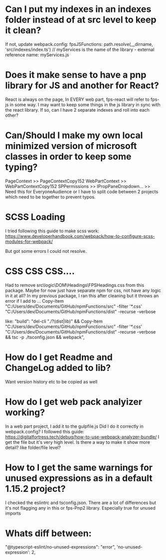 # Can I put my indexes in an indexes folder instead of at src level to keep it clean?
If not, update webpack.config:  fpsJSFunctions: path.resolve(__dirname, 'src/indexes/index.ts')  // myServices is the name of the library - external reference name:  myServices.js

# Does it make sense to have a pnp library for JS and another for React?
React is always on the page, 
In EVERY web part, fps-react will refer to fps-js in some way.
I may want to keep some things in the js library in sync with the react library.
If so, can I have 2 separate indexes and roll into each other?

# Can/Should I make my own local minimized version of microsoft classes in order to keep some typing?
PageContext >> PageContextCopy152
WebPartContext >> WebPartContextCopy152
SPPermissions >>
IPropPaneDropdown... >> Need this for EveryoneAudience or I have to split code between 2 projects which need to be together to prevent typos.

# SCSS Loading
I tried following this guide to make scss work:
https://www.developerhandbook.com/webpack/how-to-configure-scss-modules-for-webpack/

But got some errors I could not resolve.

# CSS CSS CSS.... 
Had to remove src\logic\DOM\Headings\FPSHeadings.css from this package.
Maybe for now just have separate npm for css, not have any logic in it at all?
In my previous package, I ran this after cleaning but it throws an error if I add to ...
Copy-Item "C:/Users/dev/Documents/GitHub/npmFunctions/src"  -filter '*.css' "C:/Users/dev/Documents/GitHub/npmFunctions/dist" -recurse -verbose

like:
"build": "del-cli \"./?(dist|lib)\" && Copy-Item \"C:/Users/dev/Documents/GitHub/npmFunctions/src\"  -filter '*.css' \"C:/Users/dev/Documents/GitHub/npmFunctions/dist\" -recurse -verbose && tsc -p ./tsconfig.json && webpack",

# How do I get Readme and ChangeLog added to lib?
Want version history etc to be copied as well

# How do I get web pack analyizer working?
In a web part project, I add it to the gulpfile.js
Did I do it correctly in webpack.config?  I followed this guide:  https://digitalfortress.tech/debug/how-to-use-webpack-analyzer-bundle/
I get the file but it's very high level.  Is there a way to make it show more detail?  like folder/file level?

# How to I get the same warnings for unused expressions as in a default 1.15.2 project?
I checked the eslintrc and tsconfig.json.  There are a lot of differences but it's not flagging any in this or fps-Pnp2 library.
Especially true for unused imports

# Whats diff between:
"@typescript-eslint/no-unused-expressions": "error",
'no-unused-expression': 2,


